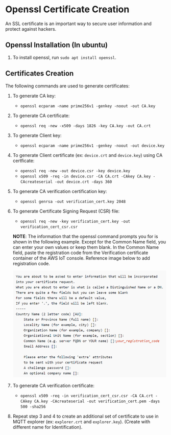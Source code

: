 # Openssl Certificate Creation

An SSL certificate is an important way to secure user information and protect against hackers.

## Openssl Installation (In ubuntu)

1. To install openssl, run `sudo apt install openssl`.

## Certificates Creation

The following commands are used to generate certificates:

1. To generate CA key:

   - `openssl ecparam -name prime256v1 -genkey -noout -out CA.key`

2. To generate CA certificate:

   - `openssl req -new -x509 -days 1826 -key CA.key -out CA.crt`

3. To generate Client key:

   - `openssl ecparam -name prime256v1 -genkey -noout -out device.key`

4. To generate Client certificate (ex: `device.crt` and `device.key`) using CA certficate:

   - `openssl req -new -out device.csr -key device.key`
   - `openssl x509 -req -in device.csr -CA CA.crt -CAkey CA.key -CAcreateserial -out device.crt -days 360`

5. To generate CA verification certification key:

   - `openssl genrsa -out verification_cert.key 2048`

6. To generate Certificate Signing Request (CSR) file:

   - `openssl req -new -key verification_cert.key -out verification_cert_csr.csr`

   **NOTE**: The information that the openssl command prompts you for is shown in the following example. Except for the Common Name field, you can enter your own values or keep them blank. In the Common Name field, paste the registration code from the Verification certificate container of the AWS IoT console. Reference image below to add registration code.

   ![registration code](images/openssl-csr-common-name-ref.png)

7. To generate CA verification certificate:

   - `openssl x509 -req -in verification_cert_csr.csr -CA CA.crt -CAkey CA.key -CAcreateserial -out verification_cert.pem -days 500 -sha256`

8. Repeat step 3 and 4 to create an additional set of certificate to use in MQTT explorer (ex: `explorer.crt` and `explorer.key`). (Create with different name for Identification).
